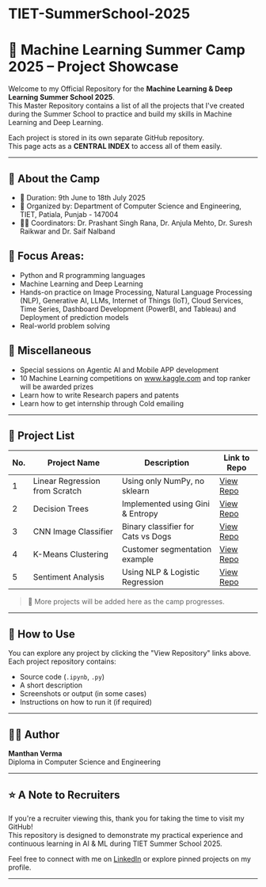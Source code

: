 # TIET-SummerSchool-2025
# 🌟 Machine Learning Summer Camp 2025 – Project Showcase

Welcome to my Official Repository for the **Machine Learning & Deep Learning Summer School 2025**.  
This Master Repository contains a list of all the projects that I've created during the Summer School to practice and build my skills in Machine Learning and Deep Learning.

Each project is stored in its own separate GitHub repository.  
This page acts as a **CENTRAL INDEX** to access all of them easily.

---

## 📌 About the Camp

- 📅 Duration: 9th June to 18th July 2025
- 🏫 Organized by: Department of Computer Science and Engineering, TIET, Patiala, Punjab - 147004
- 🧑‍🏫 Coordinators: Dr. Prashant Singh Rana, Dr. Anjula Mehto, Dr. Suresh Raikwar and Dr. Saif Nalband

## 🧠 Focus Areas:
  - Python and R programming languages 
  - Machine Learning and Deep Learning
  - Hands-on practice on Image Processing, Natural Language Processing (NLP), Generative AI, LLMs, Internet of Things (IoT), Cloud Services, Time Series, Dashboard Development (PowerBI, and Tableau) and Deployment of prediction models
  - Real-world problem solving

## 👀 Miscellaneous

- Special sessions on Agentic AI and Mobile APP development
- 10 Machine Learning competitions on www.kaggle.com and top ranker will be awarded prizes
- Learn how to write Research papers and patents
- Learn how to get internship through Cold emailing
  
---

## 📂 Project List

| No. | Project Name                           | Description                              | Link to Repo |
|-----|----------------------------------------|------------------------------------------|--------------|
| 1   | Linear Regression from Scratch         | Using only NumPy, no sklearn             | [View Repo](https://github.com/yourusername/mlcamp-01-linear-regression) |
| 2   | Decision Trees                         | Implemented using Gini & Entropy         | [View Repo](https://github.com/yourusername/mlcamp-02-decision-tree) |
| 3   | CNN Image Classifier                   | Binary classifier for Cats vs Dogs       | [View Repo](https://github.com/yourusername/mlcamp-03-cnn-classifier) |
| 4   | K-Means Clustering                     | Customer segmentation example            | [View Repo](https://github.com/yourusername/mlcamp-04-kmeans-clustering) |
| 5   | Sentiment Analysis                     | Using NLP & Logistic Regression          | [View Repo](https://github.com/yourusername/mlcamp-05-sentiment-analysis) |

> 🔄 More projects will be added here as the camp progresses.

---

## 🚀 How to Use

You can explore any project by clicking the "View Repository" links above.  
Each project repository contains:
- Source code (`.ipynb`, `.py`)
- A short description
- Screenshots or output (in some cases)
- Instructions on how to run it (if required)

---

## 🧑‍💻 Author

**Manthan Verma**  
Diploma in Computer Science and Engineering 

---

## ⭐ A Note to Recruiters

If you're a recruiter viewing this, thank you for taking the time to visit my GitHub!  
This repository is designed to demonstrate my practical experience and continuous learning in AI & ML during TIET Summer School 2025.

Feel free to connect with me on [LinkedIn](www.linkedin.com/in/manthanverma) or explore pinned projects on my profile.

---
